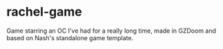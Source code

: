# rachel-game

Game starring an OC I've had for a really long time, made in GZDoom and based on Nash's standalone game template.
